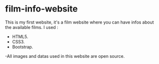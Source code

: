 # film-info-website
This is my first website, it's a film website where you can have infos about the available films.
I used :
- HTML5.
- CSS3.
- Bootstrap.



-All images and datas used in this website are open source.
